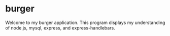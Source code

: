 # burger
Welcome to my burger application. This program displays my understanding of node.js, mysql, express, and express-handlebars. 
